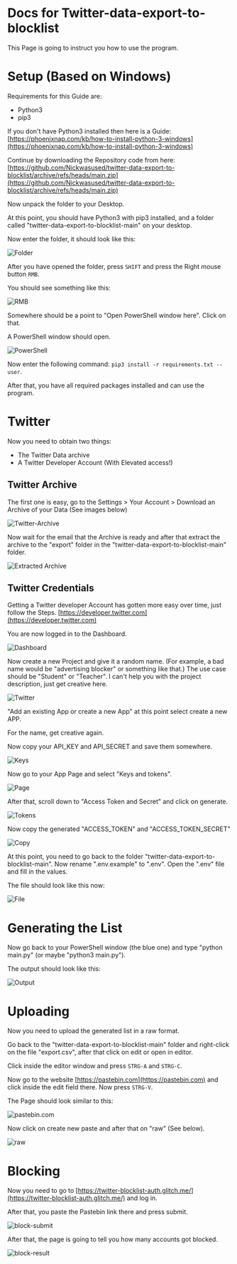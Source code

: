

# Docs for Twitter-data-export-to-blocklist

This Page is going to instruct you how to use the program.

# Setup (Based on Windows)

Requirements for this Guide are:

- Python3 
- pip3

If you don't have Python3 installed then here is a Guide: [https://phoenixnap.com/kb/how-to-install-python-3-windows](https://phoenixnap.com/kb/how-to-install-python-3-windows)  

Continue by downloading the Repository code from here: [https://github.com/Nickwasused/twitter-data-export-to-blocklist/archive/refs/heads/main.zip](https://github.com/Nickwasused/twitter-data-export-to-blocklist/archive/refs/heads/main.zip)

Now unpack the folder to your Desktop.

At this point, you should have Python3 with pip3 installed, and a folder called "twitter-data-export-to-blocklist-main" on your desktop.

Now enter the folder, it should look like this:

![Folder](./images/image_1.png)

After you have opened the folder, press `SHIFT` and press the Right mouse button `RMB`.

You should see something like this:

![RMB](./images/image_2.png)

Somewhere should be a point to "Open PowerShell window here". Click on that.

A PowerShell window should open.

![PowerShell](./images/image_3.png)

Now enter the following command: `pip3 install -r requirements.txt --user`.

After that, you have all required packages installed and can use the program.

# Twitter

Now you need to obtain two things:

- The Twitter Data archive
- A Twitter Developer Account (With Elevated access!)

## Twitter Archive

The first one is easy, go to the Settings > Your Account > Download an Archive of your Data (See images below)

![Twitter-Archive](./images/image_4.png)

Now wait for the email that the Archive is ready and after that extract the archive to the "export" folder in the "twitter-data-export-to-blocklist-main" folder.

![Extracted Archive](./images/image_5.png)

## Twitter Credentials

Getting a Twitter developer Account has gotten more easy over time, just follow the Steps. [https://developer.twitter.com](https://developer.twitter.com)

You are now logged in to the Dashboard.

![Dashboard](./images/image_6.png)

Now create a new Project and give it a random name. (For example, a bad name would be "advertising blocker" or something like that.)
The use case should be "Student" or "Teacher". I can't help you with the project description, just get creative here.

![Twitter](./images/image_7.png)

"Add an existing App or create a new App" at this point select create a new APP.

For the name, get creative again.

Now copy your API_KEY and API_SECRET and save them somewhere.

![Keys](./images/image_8.png)

Now go to your App Page and select "Keys and tokens".

![Page](./images/image_9.png)

After that, scroll down to "Access Token and Secret" and click on generate.

![Tokens](./images/image_10.png)

Now copy the generated "ACCESS_TOKEN" and "ACCESS_TOKEN_SECRET"

![Copy](./images/image_11.png)

At this point, you need to go back to the folder "twitter-data-export-to-blocklist-main". Now rename ".env.example" to ".env".
Open the ".env" file and fill in the values.

The file should look like this now: 

![File](./images/image_12.png)

# Generating the List

Now go back to your PowerShell window (the blue one) and type "python main.py" (or maybe "python3 main.py").

The output should look like this:

![Output](./images/image_13.png)

# Uploading

Now you need to upload the generated list in a raw format.

Go back to the "twitter-data-export-to-blocklist-main" folder and right-click on the file "export.csv", after that click on edit or open in editor.

Click inside the editor window and press `STRG-A` and `STRG-C`.

Now go to the website [https://pastebin.com](https://pastebin.com) and click inside the edit field there. Now press `STRG-V`.

The Page should look similar to this:

![pastebin.com](./images/image_14.png)

Now click on create new paste and after that on "raw" (See below).

![raw](./images/image_15.png)

# Blocking

Now you need to go to [https://twitter-blocklist-auth.glitch.me/](https://twitter-blocklist-auth.glitch.me/) and log in.

After that, you paste the Pastebin link there and press submit.

![block-submit](./images/image_16.png)

After that, the page is going to tell you how many accounts got blocked.

![block-result](./images/image_17.png)